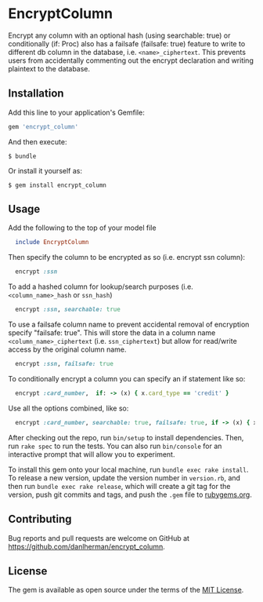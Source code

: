 # EncryptColumn

Encrypt any column with an optional hash (using searchable: true) or conditionally (if: Proc)
also has a failsafe (failsafe: true) feature to write to different db column in
the database, i.e. `<name>_ciphertext`. This prevents users from accidentally
commenting out the encrypt declaration and writing plaintext to the database.

## Installation

Add this line to your application's Gemfile:

```ruby
gem 'encrypt_column'
```

And then execute:

    $ bundle

Or install it yourself as:

    $ gem install encrypt_column

## Usage

Add the following to the top of your model file
```ruby
  include EncryptColumn
```

Then specify the column to be encrypted as so (i.e. encrypt ssn column):
```ruby
  encrypt :ssn
```

To add a hashed column for lookup/search purposes (i.e. `<column_name>_hash` or `ssn_hash`)
```ruby
  encrypt :ssn, searchable: true
```

To use a failsafe column name to prevent accidental removal of encryption specify "failsafe: true". This will store the data in a column name `<column_name>_ciphertext` (i.e. `ssn_ciphertext`) but allow for read/write access by the original column name.
```ruby
  encrypt :ssn, failsafe: true
```

To conditionally encrypt a column you can specify an if statement like so:
```ruby
  encrypt :card_number,  if: -> (x) { x.card_type == 'credit' }
```

Use all the options combined, like so:
```ruby
  encrypt :card_number, searchable: true, failsafe: true, if -> (x) { x.card_type == 'credit' }
```


After checking out the repo, run `bin/setup` to install dependencies. Then, run `rake spec` to run the tests. You can also run `bin/console` for an interactive prompt that will allow you to experiment.

To install this gem onto your local machine, run `bundle exec rake install`. To release a new version, update the version number in `version.rb`, and then run `bundle exec rake release`, which will create a git tag for the version, push git commits and tags, and push the `.gem` file to [rubygems.org](https://rubygems.org).

## Contributing

Bug reports and pull requests are welcome on GitHub at https://github.com/danlherman/encrypt_column.


## License

The gem is available as open source under the terms of the [MIT License](http://opensource.org/licenses/MIT).

